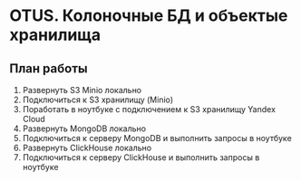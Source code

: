 # OTUS. Колоночные БД и объектые хранилища

## План работы

1. Развернуть S3 Minio локально
2. Подключиться к S3 хранилищу (Minio)
3. Поработать в ноутбуке с подключением к S3 хранилищу Yandex Cloud
4. Развернуть MongoDB локально
5. Подключиться к серверу MongoDB и выполнить запросы в ноутбуке
6. Развернуть ClickHouse локально
7. Подключиться к серверу ClickHouse и выполнить запросы в ноутбуке